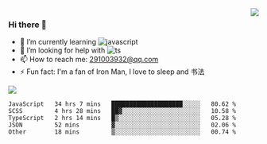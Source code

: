 <img align='right' src='https://github-readme-stats.vercel.app/api?username=niaogege&show_icons=true&theme=radical'/>

### Hi there 👋

- 🌱 I’m currently learning ![javascript](https://img.shields.io/badge/javacript-learn-orange)
- 🤔 I’m looking for help with ![ts](https://img.shields.io/badge/ts-learn-yellow)
- 📫 How to reach me: 291003932@qq.com
- ⚡ Fun fact:  I'm a fan of Iron Man, I love to sleep and 书法

![](https://github-readme-stats.vercel.app/api/top-langs/?username=niaogege&layout=compact)

<!--START_SECTION:waka-->
```text
JavaScript   34 hrs 7 mins   ████████████████████░░░░░   80.62 % 
SCSS         4 hrs 28 mins   ██▓░░░░░░░░░░░░░░░░░░░░░░   10.58 % 
TypeScript   2 hrs 14 mins   █▒░░░░░░░░░░░░░░░░░░░░░░░   05.28 % 
JSON         52 mins         ▓░░░░░░░░░░░░░░░░░░░░░░░░   02.06 % 
Other        18 mins         ▒░░░░░░░░░░░░░░░░░░░░░░░░   00.74 % 
```
<!--END_SECTION:waka-->
